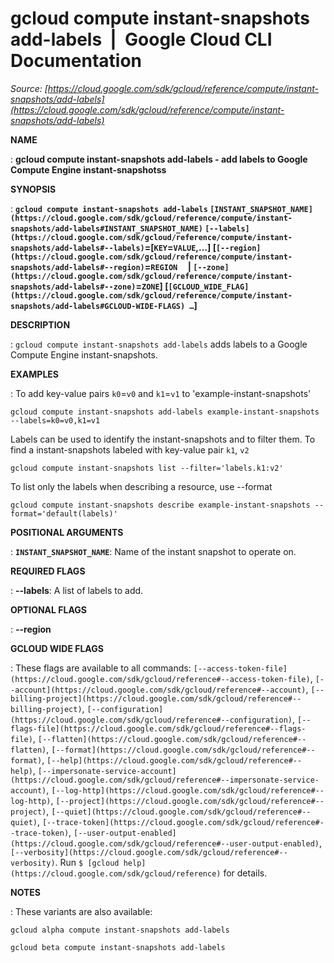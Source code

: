# gcloud compute instant-snapshots add-labels  |  Google Cloud CLI Documentation

*Source: [https://cloud.google.com/sdk/gcloud/reference/compute/instant-snapshots/add-labels](https://cloud.google.com/sdk/gcloud/reference/compute/instant-snapshots/add-labels)*

**NAME**

: **gcloud compute instant-snapshots add-labels - add labels to Google Compute Engine instant-snapshotss**

**SYNOPSIS**

: **`gcloud compute instant-snapshots add-labels` `[INSTANT_SNAPSHOT_NAME](https://cloud.google.com/sdk/gcloud/reference/compute/instant-snapshots/add-labels#INSTANT_SNAPSHOT_NAME)` `[--labels](https://cloud.google.com/sdk/gcloud/reference/compute/instant-snapshots/add-labels#--labels)`=[`KEY`=`VALUE`,…] [`[--region](https://cloud.google.com/sdk/gcloud/reference/compute/instant-snapshots/add-labels#--region)`=`REGION`     | `[--zone](https://cloud.google.com/sdk/gcloud/reference/compute/instant-snapshots/add-labels#--zone)`=`ZONE`] [`[GCLOUD_WIDE_FLAG](https://cloud.google.com/sdk/gcloud/reference/compute/instant-snapshots/add-labels#GCLOUD-WIDE-FLAGS) …`]**

**DESCRIPTION**

: `gcloud compute instant-snapshots add-labels` adds labels to a Google
Compute Engine instant-snapshots.

**EXAMPLES**

: To add key-value pairs
``k0``=``v0``
and
``k1``=``v1``
to 'example-instant-snapshots'

```
gcloud compute instant-snapshots add-labels example-instant-snapshots --labels=k0=v0,k1=v1
```

Labels can be used to identify the instant-snapshots and to filter them. To find
a instant-snapshots labeled with key-value pair
``k1``, ``v2``

```
gcloud compute instant-snapshots list --filter='labels.k1:v2'
```

To list only the labels when describing a resource, use --format

```
gcloud compute instant-snapshots describe example-instant-snapshots --format='default(labels)'
```

**POSITIONAL ARGUMENTS**

: **`INSTANT_SNAPSHOT_NAME`**:
Name of the instant snapshot to operate on.

**REQUIRED FLAGS**

: **--labels**:
A list of labels to add.

**OPTIONAL FLAGS**

: **--region**

**GCLOUD WIDE FLAGS**

: These flags are available to all commands: `[--access-token-file](https://cloud.google.com/sdk/gcloud/reference#--access-token-file)`,
`[--account](https://cloud.google.com/sdk/gcloud/reference#--account)`, `[--billing-project](https://cloud.google.com/sdk/gcloud/reference#--billing-project)`,
`[--configuration](https://cloud.google.com/sdk/gcloud/reference#--configuration)`,
`[--flags-file](https://cloud.google.com/sdk/gcloud/reference#--flags-file)`,
`[--flatten](https://cloud.google.com/sdk/gcloud/reference#--flatten)`, `[--format](https://cloud.google.com/sdk/gcloud/reference#--format)`, `[--help](https://cloud.google.com/sdk/gcloud/reference#--help)`, `[--impersonate-service-account](https://cloud.google.com/sdk/gcloud/reference#--impersonate-service-account)`,
`[--log-http](https://cloud.google.com/sdk/gcloud/reference#--log-http)`,
`[--project](https://cloud.google.com/sdk/gcloud/reference#--project)`, `[--quiet](https://cloud.google.com/sdk/gcloud/reference#--quiet)`, `[--trace-token](https://cloud.google.com/sdk/gcloud/reference#--trace-token)`, `[--user-output-enabled](https://cloud.google.com/sdk/gcloud/reference#--user-output-enabled)`,
`[--verbosity](https://cloud.google.com/sdk/gcloud/reference#--verbosity)`.
Run `$ [gcloud help](https://cloud.google.com/sdk/gcloud/reference)` for details.

**NOTES**

: These variants are also available:

```
gcloud alpha compute instant-snapshots add-labels
```

```
gcloud beta compute instant-snapshots add-labels
```